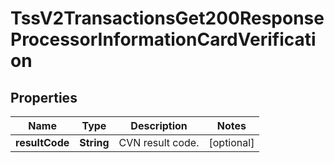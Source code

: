 
# TssV2TransactionsGet200ResponseProcessorInformationCardVerification

## Properties
Name | Type | Description | Notes
------------ | ------------- | ------------- | -------------
**resultCode** | **String** | CVN result code.  |  [optional]



